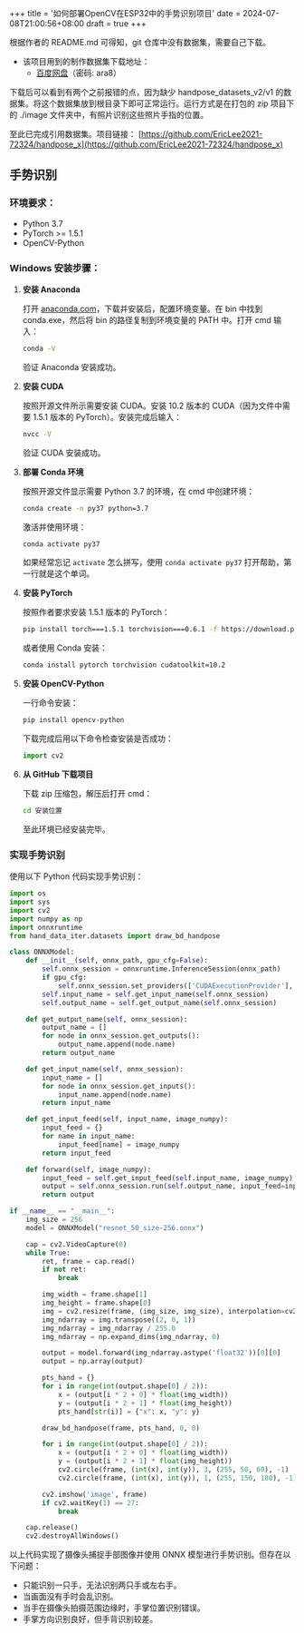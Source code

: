 
+++
title = '如何部署OpenCV在ESP32中的手势识别项目'
date = 2024-07-08T21:00:56+08:00
draft = true
+++

根据作者的 README.md 可得知，git 仓库中没有数据集，需要自己下载。

* 该项目用到的制作数据集下载地址：
  * [百度网盘](https://pan.baidu.com/s/1KY7lAFXBTfrFHlApxTY8NA)（密码: ara8）

下载后可以看到有两个之前报错的点，因为缺少 handpose_datasets_v2/v1 的数据集。将这个数据集放到根目录下即可正常运行。运行方式是在打包的 zip 项目下的 ./image 文件夹中，有照片识别这些照片手指的位置。

至此已完成引用数据集。项目链接：
[https://github.com/EricLee2021-72324/handpose_x](https://github.com/EricLee2021-72324/handpose_x)

## 手势识别

### 环境要求：
- Python 3.7
- PyTorch >= 1.5.1
- OpenCV-Python

### Windows 安装步骤：

1. **安装 Anaconda**

   打开 [anaconda.com](https://www.anaconda.com)，下载并安装后，配置环境变量。在 bin 中找到 conda.exe，然后将 bin 的路径复制到环境变量的 PATH 中。打开 cmd 输入：
   ```bash
   conda -V
   ```
   验证 Anaconda 安装成功。

2. **安装 CUDA**

   按照开源文件所示需要安装 CUDA。安装 10.2 版本的 CUDA（因为文件中需要 1.5.1 版本的 PyTorch）。安装完成后输入：
   ```bash
   nvcc -V
   ```
   验证 CUDA 安装成功。

3. **部署 Conda 环境**

   按照开源文件显示需要 Python 3.7 的环境，在 cmd 中创建环境：
   ```bash
   conda create -n py37 python=3.7
   ```
   激活并使用环境：
   ```bash
   conda activate py37
   ```
   如果经常忘记 `activate` 怎么拼写，使用 `conda activate py37` 打开帮助，第一行就是这个单词。

4. **安装 PyTorch**

   按照作者要求安装 1.5.1 版本的 PyTorch：
   ```bash
   pip install torch===1.5.1 torchvision===0.6.1 -f https://download.pytorch.org/whl/torch_stable.html -i https://pypi.douban.com/simple
   ```
   或者使用 Conda 安装：
   ```bash
   conda install pytorch torchvision cudatoolkit=10.2
   ```

5. **安装 OpenCV-Python**

   一行命令安装：
   ```bash
   pip install opencv-python
   ```
   下载完成后用以下命令检查安装是否成功：
   ```python
   import cv2
   ```

6. **从 GitHub 下载项目**

   下载 zip 压缩包，解压后打开 cmd：
   ```bash
   cd 安装位置
   ```
   至此环境已经安装完毕。

### 实现手势识别

使用以下 Python 代码实现手势识别：

```python
import os
import sys
import cv2
import numpy as np
import onnxruntime
from hand_data_iter.datasets import draw_bd_handpose

class ONNXModel:
    def __init__(self, onnx_path, gpu_cfg=False):
        self.onnx_session = onnxruntime.InferenceSession(onnx_path)
        if gpu_cfg:
            self.onnx_session.set_providers(['CUDAExecutionProvider'], [{'device_id': 0}])
        self.input_name = self.get_input_name(self.onnx_session)
        self.output_name = self.get_output_name(self.onnx_session)

    def get_output_name(self, onnx_session):
        output_name = []
        for node in onnx_session.get_outputs():
            output_name.append(node.name)
        return output_name

    def get_input_name(self, onnx_session):
        input_name = []
        for node in onnx_session.get_inputs():
            input_name.append(node.name)
        return input_name

    def get_input_feed(self, input_name, image_numpy):
        input_feed = {}
        for name in input_name:
            input_feed[name] = image_numpy
        return input_feed

    def forward(self, image_numpy):
        input_feed = self.get_input_feed(self.input_name, image_numpy)
        output = self.onnx_session.run(self.output_name, input_feed=input_feed)
        return output

if __name__ == "__main__":
    img_size = 256
    model = ONNXModel("resnet_50_size-256.onnx")

    cap = cv2.VideoCapture(0)
    while True:
        ret, frame = cap.read()
        if not ret:
            break

        img_width = frame.shape[1]
        img_height = frame.shape[0]
        img = cv2.resize(frame, (img_size, img_size), interpolation=cv2.INTER_CUBIC)
        img_ndarray = img.transpose((2, 0, 1))
        img_ndarray = img_ndarray / 255.0
        img_ndarray = np.expand_dims(img_ndarray, 0)

        output = model.forward(img_ndarray.astype('float32'))[0][0]
        output = np.array(output)

        pts_hand = {}
        for i in range(int(output.shape[0] / 2)):
            x = (output[i * 2 + 0] * float(img_width))
            y = (output[i * 2 + 1] * float(img_height))
            pts_hand[str(i)] = {"x": x, "y": y}

        draw_bd_handpose(frame, pts_hand, 0, 0)

        for i in range(int(output.shape[0] / 2)):
            x = (output[i * 2 + 0] * float(img_width))
            y = (output[i * 2 + 1] * float(img_height))
            cv2.circle(frame, (int(x), int(y)), 3, (255, 50, 60), -1)
            cv2.circle(frame, (int(x), int(y)), 1, (255, 150, 180), -1)

        cv2.imshow('image', frame)
        if cv2.waitKey(1) == 27:
            break

    cap.release()
    cv2.destroyAllWindows()
```

以上代码实现了摄像头捕捉手部图像并使用 ONNX 模型进行手势识别。但存在以下问题：
* 只能识别一只手，无法识别两只手或左右手。
* 当画面没有手时会乱识别。
* 当手在摄像头拍摄范围边缘时，手掌位置识别错误。
* 手掌方向识别良好，但手背识别较差。


